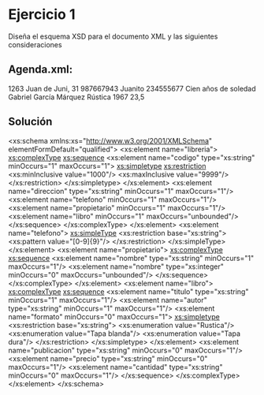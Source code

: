 # Ejercicio 1
Diseña el esquema XSD para el documento XML y las siguientes consideraciones

## Agenda.xml:
<?xml version="1.0" encoding="UTF-8"?>
<libreria xmlns:xsi="http://www.w3.org/2001/XMLSchema-instance" xsi:noNamespaceSchemaLocation="libreria.xsd">
  <codigo>1263</codigo>
  <direccion>Juan de Juni, 31</direccion>
  <telefono>987667943</telefono>
  <propietario>
    <nombre>Juanito</nombre>
    <telefono>234555677</telefono>
  </propietario>
  <libro>
    <titulo>Cien años de soledad</titulo>
    <autor>Gabriel García Márquez</autor>
    <formato>Rústica</formato>
    <publicacion>1967</publicacion>
    <precio>23,5</precio>
  </libro>
</libreria>

## Solución

<?xml version="1.0" encoding="UTF-8"?>
<xs:schema xmlns:xs="http://www.w3.org/2001/XMLSchema" elementFormDefault="qualified">
  <xs:element name="libreria">
    <xs:complexType>
      <xs:sequence>
        <xs:element name="codigo" type="xs:string" minOccurs="1" maxOccurs="1">
          <xs:simpletype>
            <xs:restriction>
              <xs:minInclusive value="1000"/>
              <xs:maxInclusive value="9999"/>
            </xs:restriction>
          </xs:simpletype>
        </xs:element>
        <xs:element name="direccion" type="xs:string" minOccurs="1" maxOccurs="1"/>
        <xs:element name="telefono" minOccurs="1" maxOccurs="1"/>
        <xs:element name="propietario" minOccurs="1" maxOccurs="1"/>
        <xs:element name="libro" minOccurs="1" maxOccurs="unbounded"/>
      </xs:sequence>
    </xs:complexType>
  </xs:element>
  <xs:element name="telefono">
    <xs:simpleType>
      <xs:restriction base="xs:string">
        <xs:pattern value="[0-9]{9}"/>
      </xs:restriction>
    </xs:simpleType>
  </xs:element>
  <xs:element name="propietario">
    <xs:complexType>
      <xs:sequence>
        <xs:element name="nombre" type="xs:string" minOccurs="1" maxOccurs="1"/>
        <xs:element name="nombre" type="xs:integer" minOccurs="0" maxOccurs="unbounded"/>
      </xs:sequence>
    </xs:complexType>
  </xs:element>
  <xs:element name="libro">
  <xs:complexType>
    <xs:sequence>
      <xs:element name="titulo" type="xs:string" minOccurs="1" maxOccurs="1"/>
      <xs:element name="autor" type="xs:string" minOccurs="1" maxOccurs="1"/>
      <xs:element name="formato" minOccurs="0" maxOccurs="1">
        <xs:simpletype>
          <xs:restriction base="xs:string">
            <xs:enumeration value="Rustica"/>
            <xs:enumeration value="Tapa blanda"/>
            <xs:enumeration value="Tapa dura"/>
          </xs:restriction>
        </xs:simpletype>
      </xs:element>
      <xs:element name="publicacion" type="xs:string" minOccurs="0" maxOccurs="1"/>
      <xs:element name="precio" type="xs:string" minOccurs="0" maxOccurs="1"/>
      <xs:element name="cantidad" type="xs:string" minOccurs="0" maxOccurs="1"/>
    </xs:sequence>
  </xs:complexType>
  </xs:element>
</xs:schema>
